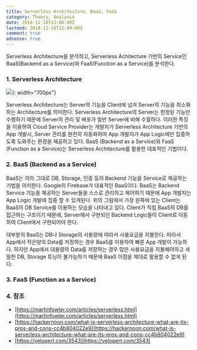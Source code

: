 ```yaml
---
title: Serverless Architecture, BaaS, FaaS
category: Theory, Analysis
date: 2018-11-10T12:00:00Z
lastmod: 2018-11-10T12:00:00Z
comment: true
adsense: true
---
```


Serverless Architecture을 분석하고, Serverless Achitecture 기반의 Service인 BaaS(Backend as a Service)와 FaaS(Function as a Service)를 분석한다.

### 1. Serverless Architecture

![]({{site.baseurl}}/images/theory_analysis/Serverless_Architecture_BaaS_FaaS/Serverless_Architecture.PNG){: width="700px"}

Serverless Architecture는 Server의 기능을 Client에 넘겨 Server의 기능을 최소화하는 Architecture를 의미한다. Serverless Architecture의 Server는 한정된 기능만 수행하기 때문에 Server의 관리 및 배포가 일반 Server에 비해 수월하다. 이러한 특징을 이용하여 Cloud Service Provider는 개발자가 Serverless Architecture 기반의 App 개발시, Server 관리를 완전히 자동화하여 App 개발자가 App Logic에만 집중하도록 도와주는  환경을 제공하고 있다. BaaS (Backend as a Service)와 FaaS (Function as a Service)는 Serverless Architecture를 활용한 대표적인 기법이다.

### 2. BaaS (Backend as a Service)

BaaS는 의미 그대로 DB, Storage, 인증 등의 Backend 기능을 Service로 제공하는 기법을 의미한다. Google의 Firebase가 대표적인 BaaS이다. BaaS는 Backend Service 기능을 제공하는 Server들을 스스로 관리하고 제어하기 때문에 App 개발자는 App Logic 개발에 집중 할 수 있게된다. 위의 그림에서 가장 왼쪽에 있는 Client는 BaaS의 DB Service를 이용하는 모습을 나타내고 있다. Client가 직접 BaaS의 DB를 접근하는 구조이기 때문에, Server에서 구현되던 Backend Logic들이 Client로 이동하여 Client에서 구현되어야 한다.

대부분의 BaaS는 DB나 Storage의 사용량에 따라서 사용요금을 지불한다. 따라서 App에서 적은양의 Data를 저장하는 경우 BaaS를 이용하여 빠른 App 개발이 가능하다. 하지만 App에서 대용량의 Data를 저장하는 경우 많은 사용요금을 지불해야하고 세밀한 DB, Storage 튜닝이 불가능하기 때문에 BaaS 이점을 제대로 활용할 수 없게 된다.

### 3. FaaS (Function as a Service)

### 4. 참조

* [https://martinfowler.com/articles/serverless.html](https://martinfowler.com/articles/serverless.html)
* [https://hackernoon.com/what-is-serverless-architecture-what-are-its-pros-and-cons-cc4b804022e9](https://hackernoon.com/what-is-serverless-architecture-what-are-its-pros-and-cons-cc4b804022e9)
* [https://velopert.com/3543](https://velopert.com/3543)
